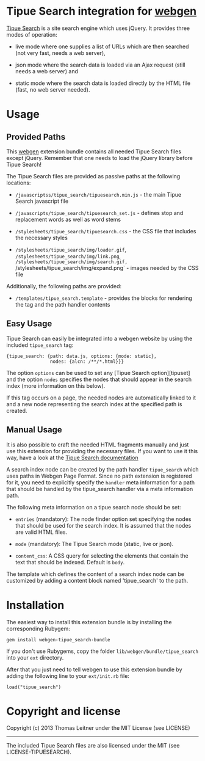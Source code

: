 # Tipue Search integration for [webgen]

[Tipue Search] is a site search engine which uses jQuery. It provides
three modes of operation:

* live mode where one supplies a list of URLs which are then searched
  (not very fast, needs a web server),

* json mode where the search data is loaded via an Ajax request (still
  needs a web server) and

* static mode where the search data is loaded directly by the HTML file
  (fast, no web server needed).

[Tipue Search]: http://www.tipue.com/search/
[webgen]: http://webgen.gettalong.org


# Usage

## Provided Paths

This [webgen] extension bundle contains all needed Tipue Search files
except jQuery. Remember that one needs to load the jQuery library before
Tipue Search!

The Tipue Search files are provided as passive paths at the following
locations:

* `/javascriptss/tipue_search/tipuesearch.min.js` - the main Tipue
  Search javascript file

* `/javascripts/tipue_search/tipuesearch_set.js` - defines stop and
  replacement words as well as word stems

* `/stylesheets/tipue_search/tipuesearch.css` - the CSS file that includes the
  necessary styles

* `/stylesheets/tipue_search/img/loader.gif`,
  `/stylesheets/tipue_search/img/link.png`,
  `/stylesheets/tipue_search/img/search.gif,
  `/stylesheets/tipue_search/img/expand.png` - images needed by the CSS
  file

Additionally, the following paths are provided:

* `/templates/tipue_search.template` - provides the blocks for rendering
  the tag and the path handler contents


## Easy Usage

Tipue Search can easily be integrated into a webgen website by using the
included `tipue_search` tag:

    {tipue_search: {path: data.js, options: {mode: static},
                    nodes: {alcn: /**/*.html}}}

The option `options` can be used to set any [Tipue Search
option][tipuset] and the option `nodes` specifies the nodes that should
appear in the search index (more information on this below).

If this tag occurs on a page, the needed nodes are automatically linked
to it and a new node representing the search index at the specified path
is created.

[tipueset]: http://www.tipue.com/search/docs/set/


## Manual Usage

It is also possible to craft the needed HTML fragments manually and just
use this extension for providing the necessary files. If you want to use
it this way, have a look at the [Tipue Search documentation][tipuedoc]

A search index node can be created by the path handler `tipue_search`
which uses paths in Webgen Page Format. Since no path extension is
registered for it, you need to explicitly specify the `handler` meta
information for a path that should be handled by the tipue_search
handler via a meta information path.

The following meta information on a tipue search node should be set:

* `entries` (mandatory): The node finder option set specifying the nodes
  that should be used for the search index. It is assumed that the nodes
  are valid HTML files.

* `mode` (mandatory): The Tipue Search mode (static, live or json).

* `content_css`: A CSS query for selecting the elements that contain the
  text that should be indexed. Default is `body`.

The template which defines the content of a search index node can be
customized by adding a content block named 'tipue_search' to the path.

[tipuedoc]: http://www.tipue.com/search/docs/



# Installation

The easiest way to install this extension bundle is by installing the
corresponding Rubygem:

    gem install webgen-tipue_search-bundle

If you don't use Rubygems, copy the folder
`lib/webgen/bundle/tipue_search` into your `ext` directory.

After that you just need to tell webgen to use this extension bundle by
adding the following line to your `ext/init.rb` file:

    load("tipue_search")


# Copyright and license

Copyright (c) 2013 Thomas Leitner under the MIT License (see LICENSE)

* * *

The included Tipue Search files are also licensed under the MIT (see
LICENSE-TIPUESEARCH).
